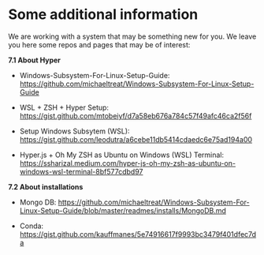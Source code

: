 # Some additional information

We are working with a system that may be something new for you. We leave you here some repos and pages that may be of interest: 

**7.1 About Hyper** 

- Windows-Subsystem-For-Linux-Setup-Guide: https://github.com/michaeltreat/Windows-Subsystem-For-Linux-Setup-Guide
    
- WSL + ZSH + Hyper Setup: https://gist.github.com/mtobeiyf/d7a58eb676a784c57f49afc46ca2f56f

- Setup Windows Subsytem (WSL): https://gist.github.com/leodutra/a6cebe11db5414cdaedc6e75ad194a00

- Hyper.js + Oh My ZSH as Ubuntu on Windows (WSL) Terminal: 
https://ssharizal.medium.com/hyper-js-oh-my-zsh-as-ubuntu-on-windows-wsl-terminal-8bf577cdbd97

**7.2 About installations**

- Mongo DB: https://github.com/michaeltreat/Windows-Subsystem-For-Linux-Setup-Guide/blob/master/readmes/installs/MongoDB.md

- Conda: https://gist.github.com/kauffmanes/5e74916617f9993bc3479f401dfec7da

